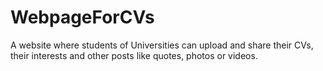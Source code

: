 # WebpageForCVs
A website where students of Universities can upload and share their CVs, their interests and other posts like quotes, photos or videos.
